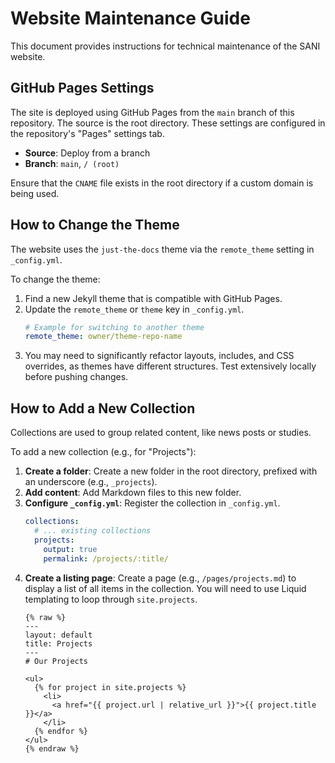 # Website Maintenance Guide

This document provides instructions for technical maintenance of the SANI website.

## GitHub Pages Settings

The site is deployed using GitHub Pages from the `main` branch of this repository. The source is the root directory. These settings are configured in the repository's "Pages" settings tab.

-   **Source**: Deploy from a branch
-   **Branch**: `main`, `/ (root)`

Ensure that the `CNAME` file exists in the root directory if a custom domain is being used.

## How to Change the Theme

The website uses the `just-the-docs` theme via the `remote_theme` setting in `_config.yml`.

To change the theme:

1.  Find a new Jekyll theme that is compatible with GitHub Pages.
2.  Update the `remote_theme` or `theme` key in `_config.yml`.
    ```yaml
    # Example for switching to another theme
    remote_theme: owner/theme-repo-name
    ```
3.  You may need to significantly refactor layouts, includes, and CSS overrides, as themes have different structures. Test extensively locally before pushing changes.

## How to Add a New Collection

Collections are used to group related content, like news posts or studies.

To add a new collection (e.g., for "Projects"):

1.  **Create a folder**: Create a new folder in the root directory, prefixed with an underscore (e.g., `_projects`).
2.  **Add content**: Add Markdown files to this new folder.
3.  **Configure `_config.yml`**: Register the collection in `_config.yml`.
    ```yaml
    collections:
      # ... existing collections
      projects:
        output: true
        permalink: /projects/:title/
    ```
4.  **Create a listing page**: Create a page (e.g., `/pages/projects.md`) to display a list of all items in the collection. You will need to use Liquid templating to loop through `site.projects`.
    ```liquid
    {% raw %}
    ---
    layout: default
    title: Projects
    ---
    # Our Projects

    <ul>
      {% for project in site.projects %}
        <li>
          <a href="{{ project.url | relative_url }}">{{ project.title }}</a>
        </li>
      {% endfor %}
    </ul>
    {% endraw %}
    ```
